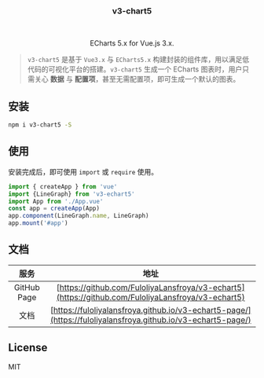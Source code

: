 <p align="center">
    <h3 align="center">v3-chart5</h3>
    <br>
    <!-- <p align="center">
        <a href="https://travis-ci.org/vueblocks/ve-charts"><img src="https://travis-ci.org/vueblocks/ve-charts.svg?branch=master"></a>
        <a href="https://www.npmjs.com/package/ve-charts"><img src="https://img.shields.io/npm/v/ve-charts.svg?maxAge=2592000"></a>
        <a href="https://www.npmjs.com/package/ve-charts"><img src="https://img.shields.io/npm/dt/ve-charts.svg"></a>
        <a href="https://github.com/vueblocks/ve-charts/stargazers"><img src="https://img.shields.io/github/stars/vueblocks/ve-charts.svg"></a>
        <a href="https://raw.githubusercontent.com/vueblocks/ve-charts/master/LICENSE"><img src="https://img.shields.io/badge/license-MIT-blue.svg"></a>
    </p> -->
    <p align="center">
       ECharts 5.x for Vue.js 3.x.<br>
    </p>
</p>

> `v3-chart5` 是基于 `Vue3.x` 与 `ECharts5.x` 构建封装的组件库，用以满足低代码的可视化平台的搭建。`v3-chart5` 生成一个 ECharts 图表时，用户只需关心 **数据** 与 **配置项**，甚至无需配置项，即可生成一个默认的图表。
## 安装

``` bash
npm i v3-chart5 -S
```

## 使用

安装完成后，即可使用 `import` 或 `require` 使用。

```js
import { createApp } from 'vue'
import {LineGraph} from 'v3-echart5'
import App from './App.vue'
const app = createApp(App)
app.component(LineGraph.name, LineGraph)
app.mount('#app')
```

## 文档

| 服务 | 地址 |
| :--: | :--: |
| GitHub Page | [https://github.com/FuloliyaLansfroya/v3-echart5](https://github.com/FuloliyaLansfroya/v3-echart5) |
| 文档 | [https://fuloliyalansfroya.github.io/v3-echart5-page/](https://fuloliyalansfroya.github.io/v3-echart5-page/) |



## License

MIT